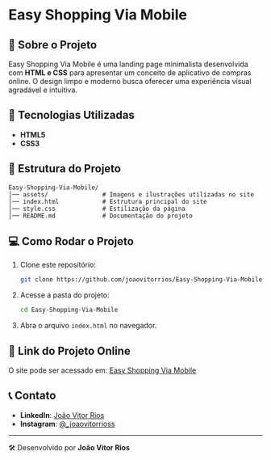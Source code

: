 # Easy Shopping Via Mobile

## 📌 Sobre o Projeto
Easy Shopping Via Mobile é uma landing page minimalista desenvolvida com **HTML e CSS** para apresentar um conceito de aplicativo de compras online. O design limpo e moderno busca oferecer uma experiência visual agradável e intuitiva.

## 🚀 Tecnologias Utilizadas
- **HTML5**
- **CSS3**

## 📂 Estrutura do Projeto
```
Easy-Shopping-Via-Mobile/
│── assets/               # Imagens e ilustrações utilizadas no site
│── index.html            # Estrutura principal do site
│── style.css             # Estilização da página
│── README.md             # Documentação do projeto
```

## 💻 Como Rodar o Projeto
1. Clone este repositório:
   ```sh
   git clone https://github.com/joaovitorrios/Easy-Shopping-Via-Mobile.git
   ```
2. Acesse a pasta do projeto:
   ```sh
   cd Easy-Shopping-Via-Mobile
   ```
3. Abra o arquivo `index.html` no navegador.

## 📎 Link do Projeto Online
O site pode ser acessado em: [Easy Shopping Via Mobile](https://joaovitorriosdev.netlify.app)

## 📞 Contato
- **LinkedIn**: [João Vitor Rios](https://www.linkedin.com/in/joaovitorrios/)
- **Instagram**: [@_joaovitorrioss](https://www.instagram.com/_joaovitorrioss/)

---
🛠 Desenvolvido por **João Vitor Rios**
